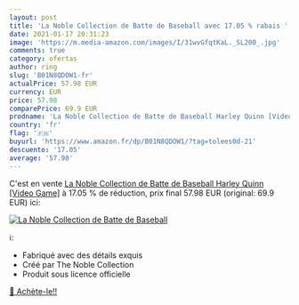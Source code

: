 ```yaml
---
layout: post
title: 'La Noble Collection de Batte de Baseball avec 17.05 % rabais '
date: 2021-01-17 20:31:23
image: 'https://m.media-amazon.com/images/I/31wvGfqtKaL._SL200_.jpg'
comments: true
category: ofertas
author: ring
slug: 'B01N8QDOW1-fr'
actualPrice: 57.98 EUR
currency: EUR
price: 57.98
comparePrice: 69.9 EUR
prodname: 'La Noble Collection de Batte de Baseball Harley Quinn [Video Game]'
country: 'fr'
flag: '🇫🇷'
buyurl: 'https://www.amazon.fr/dp/B01N8QDOW1/?tag=tolees0d-21'
descuento: '17.05'
average: '57.98'
---
```


C'est en vente [La Noble Collection de Batte de Baseball Harley Quinn [Video Game]](https://www.amazon.fr/dp/B01N8QDOW1/?tag=tolees0d-21)  à  17.05 % de réduction, prix final  57.98 EUR (original: 69.9 EUR) ici:

[![La Noble Collection de Batte de Baseball](https://m.media-amazon.com/images/I/31wvGfqtKaL._SL200_.jpg)](https://www.amazon.fr/dp/B01N8QDOW1/?tag=tolees0d-21)

ℹ️:

- Fabriqué avec des détails exquis
- Créé par The Noble Collection
- Produit sous licence officielle

[🛒 Achète-le!!](https://www.amazon.fr/dp/B01N8QDOW1/?tag=tolees0d-21)
